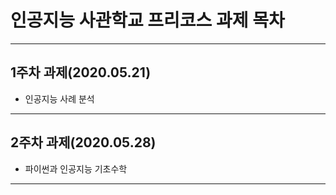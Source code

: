 # 인공지능 사관학교 프리코스 과제 목차
-------------------------
## 1주차 과제(2020.05.21)
* 인공지능 사례 분석 
----------------
## 2주차 과제(2020.05.28)
* 파이썬과 인공지능 기초수학
----------------

